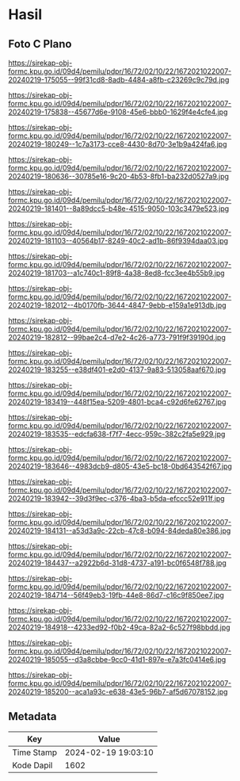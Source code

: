 # Hasil

## Foto C Plano

https://sirekap-obj-formc.kpu.go.id/09d4/pemilu/pdpr/16/72/02/10/22/1672021022007-20240219-175055--99f31cd8-8adb-4484-a8fb-c23269c9c79d.jpg

https://sirekap-obj-formc.kpu.go.id/09d4/pemilu/pdpr/16/72/02/10/22/1672021022007-20240219-175838--45677d6e-9108-45e6-bbb0-1629f4e4cfe4.jpg

https://sirekap-obj-formc.kpu.go.id/09d4/pemilu/pdpr/16/72/02/10/22/1672021022007-20240219-180249--1c7a3173-cce8-4430-8d70-3e1b9a424fa6.jpg

https://sirekap-obj-formc.kpu.go.id/09d4/pemilu/pdpr/16/72/02/10/22/1672021022007-20240219-180636--30785e16-9c20-4b53-8fb1-ba232d0527a9.jpg

https://sirekap-obj-formc.kpu.go.id/09d4/pemilu/pdpr/16/72/02/10/22/1672021022007-20240219-181401--8a89dcc5-b48e-4515-9050-103c3479e523.jpg

https://sirekap-obj-formc.kpu.go.id/09d4/pemilu/pdpr/16/72/02/10/22/1672021022007-20240219-181103--40564b17-8249-40c2-ad1b-86f9394daa03.jpg

https://sirekap-obj-formc.kpu.go.id/09d4/pemilu/pdpr/16/72/02/10/22/1672021022007-20240219-181703--a1c740c1-89f8-4a38-8ed8-fcc3ee4b55b9.jpg

https://sirekap-obj-formc.kpu.go.id/09d4/pemilu/pdpr/16/72/02/10/22/1672021022007-20240219-182012--4b0170fb-3644-4847-9ebb-e159a1e913db.jpg

https://sirekap-obj-formc.kpu.go.id/09d4/pemilu/pdpr/16/72/02/10/22/1672021022007-20240219-182812--99bae2c4-d7e2-4c26-a773-791f9f39190d.jpg

https://sirekap-obj-formc.kpu.go.id/09d4/pemilu/pdpr/16/72/02/10/22/1672021022007-20240219-183255--e38df401-e2d0-4137-9a83-513058aaf670.jpg

https://sirekap-obj-formc.kpu.go.id/09d4/pemilu/pdpr/16/72/02/10/22/1672021022007-20240219-183419--448f15ea-5209-4801-bca4-c92d6fe62767.jpg

https://sirekap-obj-formc.kpu.go.id/09d4/pemilu/pdpr/16/72/02/10/22/1672021022007-20240219-183535--edcfa638-f7f7-4ecc-959c-382c2fa5e929.jpg

https://sirekap-obj-formc.kpu.go.id/09d4/pemilu/pdpr/16/72/02/10/22/1672021022007-20240219-183646--4983dcb9-d805-43e5-bc18-0bd643542f67.jpg

https://sirekap-obj-formc.kpu.go.id/09d4/pemilu/pdpr/16/72/02/10/22/1672021022007-20240219-183942--39d3f9ec-c376-4ba3-b5da-efccc52e911f.jpg

https://sirekap-obj-formc.kpu.go.id/09d4/pemilu/pdpr/16/72/02/10/22/1672021022007-20240219-184131--a53d3a9c-22cb-47c8-b094-84deda80e386.jpg

https://sirekap-obj-formc.kpu.go.id/09d4/pemilu/pdpr/16/72/02/10/22/1672021022007-20240219-184437--a2922b6d-31d8-4737-a191-bc0f6548f788.jpg

https://sirekap-obj-formc.kpu.go.id/09d4/pemilu/pdpr/16/72/02/10/22/1672021022007-20240219-184714--56f49eb3-19fb-44e8-86d7-c16c9f850ee7.jpg

https://sirekap-obj-formc.kpu.go.id/09d4/pemilu/pdpr/16/72/02/10/22/1672021022007-20240219-184918--4233ed92-f0b2-49ca-82a2-6c527f98bbdd.jpg

https://sirekap-obj-formc.kpu.go.id/09d4/pemilu/pdpr/16/72/02/10/22/1672021022007-20240219-185055--d3a8cbbe-9cc0-41d1-897e-e7a3fc0414e6.jpg

https://sirekap-obj-formc.kpu.go.id/09d4/pemilu/pdpr/16/72/02/10/22/1672021022007-20240219-185200--aca1a93c-e638-43e5-96b7-af5d67078152.jpg


## Metadata

| Key        | Value               |
| ---------- | ------------------- |
| Time Stamp | 2024-02-19 19:03:10 |
| Kode Dapil | 1602                |




